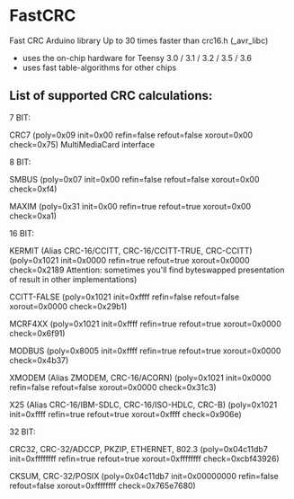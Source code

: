 FastCRC
=======

Fast CRC Arduino library
Up to 30 times faster than crc16.h (_avr_libc)

 - uses the on-chip hardware for Teensy 3.0 / 3.1 / 3.2 / 3.5 / 3.6
 - uses fast table-algorithms for other chips

List of supported CRC calculations:
-
7 BIT:

CRC7
 (poly=0x09 init=0x00 refin=false refout=false xorout=0x00 check=0x75)
 MultiMediaCard interface


8 BIT:

SMBUS
 (poly=0x07 init=0x00 refin=false refout=false xorout=0x00 check=0xf4)

MAXIM
 (poly=0x31 init=0x00 refin=true refout=true xorout=0x00  check=0xa1)


16 BIT:

KERMIT (Alias CRC-16/CCITT, CRC-16/CCITT-TRUE, CRC-CCITT)
 (poly=0x1021 init=0x0000 refin=true refout=true xorout=0x0000 check=0x2189
  Attention: sometimes you'll find byteswapped presentation of result in other implementations)

CCITT-FALSE
 (poly=0x1021 init=0xffff refin=false refout=false xorout=0x0000 check=0x29b1)

MCRF4XX
 (poly=0x1021 init=0xffff refin=true refout=true xorout=0x0000 check=0x6f91)

MODBUS
 (poly=0x8005 init=0xffff refin=true refout=true xorout=0x0000 check=0x4b37)

XMODEM (Alias ZMODEM, CRC-16/ACORN)
 (poly=0x1021 init=0x0000 refin=false refout=false xorout=0x0000 check=0x31c3)

X25 (Alias CRC-16/IBM-SDLC, CRC-16/ISO-HDLC, CRC-B)
 (poly=0x1021 init=0xffff refin=true refout=true xorout=0xffff check=0x906e)


32 BIT:

CRC32, CRC-32/ADCCP, PKZIP, ETHERNET, 802.3
  (poly=0x04c11db7 init=0xffffffff refin=true refout=true xorout=0xffffffff check=0xcbf43926)

CKSUM, CRC-32/POSIX
  (poly=0x04c11db7 init=0x00000000 refin=false refout=false xorout=0xffffffff check=0x765e7680)
